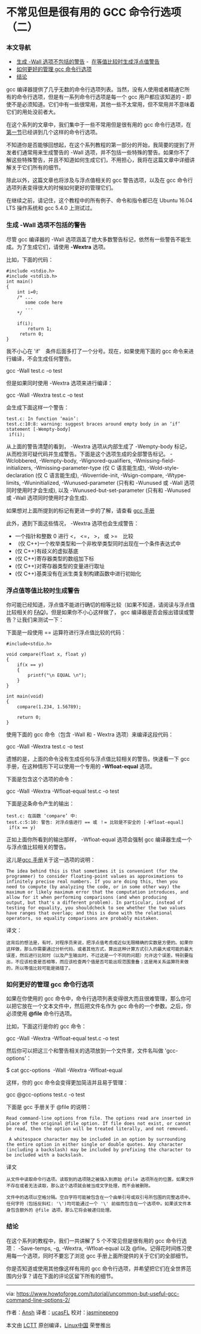 不常见但是很有用的 GCC 命令行选项 （二）
============================================================

### 本文导航
-  [生成 -Wall 选项不包括的警告][1]
-  [在等值比较时生成浮点值警告][2]
-  [如何更好的管理 gcc 命令行选项][3]
-  [结论][4]

gcc 编译器提供了几乎无数的命令行选项列表。当然，没有人使用或者精通它所有的命令行选项，但是有一系列命令行选项是每一个 gcc 用户都应该知道的 - 即使不是必须知道。它们中有一些很常用，其他一些不太常用，但不常用并不意味着它们的用处没前者大。

在这个系列的文章中，我们集中于一些不常用但是很有用的 gcc 命令行选项，在[第一节][5]已经讲到几个这样的命令行选项。

不知道你是否能够回想起，在这个系列教程的第一部分的开始，我简要的提到了开发者们通常用来生成警告的 -Wall 选项，并不包括一些特殊的警告。如果你不了解这些特殊警告，并且不知道如何生成它们，不用担心，我将在这篇文章中详细讲解关于它们所有的细节。

除此以外，这篇文章也将涉及与浮点值相关的 gcc 警告选项，以及在 gcc 命令行选项列表变得很大的时候如何更好的管理它们。

在继续之前，请记住，这个教程中的所有例子、命令和指令都已在 Ubuntu 16.04 LTS 操作系统和 gcc 5.4.0 上测试过。

### 生成 -Wall 选项不包括的警告

尽管 gcc 编译器的 -Wall 选项涵盖了绝大多数警告标记，依然有一些警告不能生成。为了生成它们，请使用 **-Wextra** 选项。

比如，下面的代码：

```
#include <stdio.h>
#include <stdlib.h>
int main()
{
    int i=0;
    /* ...
       some code here 
       ...
    */

    if(i);
        return 1;
     return 0; 
}
```


我不小心在 'if'　条件后面多打了一个分号。现在，如果使用下面的 gcc 命令来进行编译，不会生成任何警告。

gcc -Wall test.c -o test

但是如果同时使用 -Wextra 选项来进行编译：

gcc -Wall -Wextra test.c -o test

会生成下面这样一个警告：

```
test.c: In function ‘main’:
test.c:10:8: warning: suggest braces around empty body in an ‘if’ statement [-Wempty-body]
 if(i);
```

从上面的警告清楚的看到， -Wextra 选项从内部生成了 -Wempty-body 标记，从而检测可疑代码并生成警告。下面是这个选项生成的全部警告标记。
-Wclobbered, -Wempty-body, -Wignored-qualifiers, -Wmissing-field-initializers, -Wmissing-parameter-type (仅 C 语言能生成), -Wold-style-declaration (仅 C 语言能生成), -Woverride-init, -Wsign-compare, -Wtype-limits, -Wuninitialized, -Wunused-parameter (只有和 -Wunused 或 -Wall 选项同时使用时才会生成), 以及 -Wunused-but-set-parameter (只有和 -Wunused 或 -Wall 选项同时使用时才会生成). 

如果想对上面所提到的标记有更进一步的了解，请查看 [gcc 手册][6]

此外，遇到下面这些情况， -Wextra 选项也会生成警告：

*   一个指针和整数 0 进行 <， <=， >， 或 >=　比较
*   (仅 C++)一个枚举类型和一个非枚举类型同时出现在一个条件表达式中
*   (仅 C++)有歧义的虚拟基底
*   (仅 C++)寄存器类型的数组加下标
*   (仅 C++)对寄存器类型的变量进行取址
*   (仅 C++)基类没有在派生类复制构建函数中进行初始化


### 浮点值等值比较时生成警告

你可能已经知道，浮点值不能进行确切的相等比较（如果不知道，请阅读与浮点值比较相关的 [FAQ][7])。但是如果你不小心这样做了， gcc 编译器是否会报出错误或警告？让我们来测试一下：

下面是一段使用 == 运算符进行浮点值比较的代码：

```
#include<stdio.h>

void compare(float x, float y)
{
    if(x == y)
    {
        printf("\n EQUAL \n");
    }
}

int main(void)
{
    compare(1.234, 1.56789);

    return 0; 
}
```

使用下面的 gcc 命令（包含 -Wall 和 - Wextra 选项）来编译这段代码：

gcc -Wall -Wextra test.c -o test

遗憾的是，上面的命令没有生成任何与浮点值比较相关的警告。快速看一下 gcc 手册，在这种情形下可以使用一个专用的 **-Wfloat-equal** 选项。

下面是包含这个选项的命令：

gcc -Wall -Wextra -Wfloat-equal test.c -o test

下面是这条命令产生的输出：

```
test.c: 在函数 ‘compare’ 中:
test.c:5:10: 警告: 对浮点值进行 == 或 ！= 比较是不安全的 [-Wfloat-equal]
 if(x == y)
```

正如上面你所看到的输出那样， -Wfloat-equal 选项会强制 gcc 编译器生成一个与浮点值比较相关的警告。

这儿是[gcc 手册][8]关于这一选项的说明：

```
The idea behind this is that sometimes it is convenient (for the programmer) to consider floating-point values as approximations to infinitely precise real numbers. If you are doing this, then you
need to compute (by analyzing the code, or in some other way) the maximum or likely maximum error that the computation introduces, and allow for it when performing comparisons (and when producing
output, but that's a different problem). In particular, instead of testing for equality, you shouldcheck to see whether the two values have ranges that overlap; and this is done with the relational operators, so equality comparisons are probably mistaken.
```
译文：
```
这背后的想法是，有时，对程序员来说，把浮点值考虑成近似无限精确的实数是方便的。如果你这样做，那么你需要通过分析代码，或者其他方式，算出这种计算方式引入的最大或可能的最大误差，然后进行比较时（以及产生输出时，不过这是一个不同的问题）允许这个误差。特别要指出，不应该检查是否相等，而应该检查两个值是否可能出现范围重叠；这是用关系运算符来做的，所以等值比较可能是搞错了。
```


### 如何更好的管理 gcc 命令行选项

如果在你使用的 gcc 命令中，命令行选项列表变得很大而且很难管理，那么你可以把它放在一个文本文件中，然后把文件名作为 gcc 命令的一个参数。之后，你必须使用 **@file** 命令行选项。

比如，下面这行是你的 gcc 命令：

gcc -Wall -Wextra -Wfloat-equal test.c -o test

然后你可以把这三个和警告相关的选项放到一个文件里，文件名叫做 'gcc-options'：

$ cat gcc-options 
-Wall -Wextra -Wfloat-equal


这样，你的 gcc 命令会变得更加简洁并且易于管理：

gcc @gcc-options test.c -o test

下面是 gcc 手册关于 @file 的说明：

```
Read command-line options from file. The options read are inserted in place of the original @file option. If file does not exist, or cannot be read, then the option will be treated literally, and not removed.

 A whitespace character may be included in an option by surrounding the entire option in either single or double quotes. Any character (including a backslash) may be included by prefixing the character to be included with a backslash. 
```
译文
```
从文件中读取命令行选项。读取到的选项随之被插入到原始 @file 选项所在的位置。如果文件不存在或者无法读取，那么这个选项就会被当成文字处理，而不会被删除。

文件中的选项以空格分隔。空白字符可能被包含在一个由单引号或双引号所包围的完整选项中。任何字符（包括反斜杠: '\')均可能通过一个 '\' 前缀而包含在一个选项中。如果该文件本身包含额外的 @file 选项，那么它将会被递归处理。
```

### 结论

在这个系列的教程中，我们一共讲解了 5 个不常见但是很有用的 gcc 命令行选项： -Save-temps, -g, -Wextra, -Wfloat-equal 以及 @file。记得花时间练习使用每一个选项，同时不要忘了浏览 gcc 手册上面所提供的关于它们的全部细节。

你是否知道或使用其他像这样有用的 gcc 命令行选项，并希望把它们在全世界范围内分享？请在下面的评论区留下所有的细节。


--------------------------------------------------------------------------------

via: https://www.howtoforge.com/tutorial/uncommon-but-useful-gcc-command-line-options-2/

作者：[Ansh][a]
译者：[ucasFL](https://github.com/ucasFL)
校对：[jasminepeng](https://github.com/jasminepeng)

本文由 [LCTT](https://github.com/LCTT/TranslateProject) 原创编译，[Linux中国](https://linux.cn/) 荣誉推出

[a]:https://twitter.com/howtoforgecom
[1]:https://www.howtoforge.com/tutorial/uncommon-but-useful-gcc-command-line-options-2/#enable-warnings-that-arent-covered-by-wall
[2]:https://www.howtoforge.com/tutorial/uncommon-but-useful-gcc-command-line-options-2/#enable-warning-fornbspfloating-point-values-in-equity-comparisons
[3]:https://www.howtoforge.com/tutorial/uncommon-but-useful-gcc-command-line-options-2/#how-to-better-manage-gcc-command-line-options
[4]:https://www.howtoforge.com/tutorial/uncommon-but-useful-gcc-command-line-options-2/#conclusion
[5]:https://www.howtoforge.com/tutorial/uncommon-but-useful-gcc-command-line-options/
[6]:https://linux.die.net/man/1/gcc
[7]:https://isocpp.org/wiki/faq/newbie
[8]:https://linux.die.net/man/1/gcc
